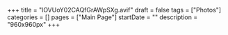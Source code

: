 +++
title = "lOVUoY02CAQfGrAWpSXg.avif"
draft = false
tags = ["Photos"]
categories = []
pages = ["Main Page"]
startDate = ""
description = "960x960px"
+++
